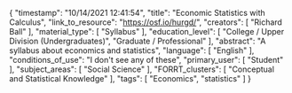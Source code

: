 {
    "timestamp": "10/14/2021 12:41:54",
    "title": "Economic Statistics with Calculus",
    "link_to_resource": "https://osf.io/hurgd/",
    "creators": [
        "Richard Ball"
    ],
    "material_type": [
        "Syllabus"
    ],
    "education_level": [
        "College / Upper Division (Undergraduates)",
        "Graduate / Professional"
    ],
    "abstract": "A syllabus about economics and statistics",
    "language": [
        "English"
    ],
    "conditions_of_use": "I don't see any of these",
    "primary_user": [
        "Student"
    ],
    "subject_areas": [
        "Social Science"
    ],
    "FORRT_clusters": [
        "Conceptual and Statistical Knowledge"
    ],
    "tags": [
        "Economics",
        "statistics"
    ]
}